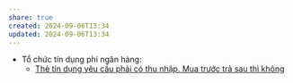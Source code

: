 ```yaml
---
share: true
created: 2024-09-06T13:34
updated: 2024-09-06T13:34
---
```

- Tổ chức tín dụng phi ngân hàng: 
    - [Thẻ tín dụng yêu cầu phải có thu nhập. Mua trước trả sau thì không](../T%E1%BB%95%20ch%E1%BB%A9c%20t%C3%A0i%20ch%C3%ADnh/T%E1%BB%95%20ch%E1%BB%A9c%20t%C3%ADn%20d%E1%BB%A5ng/T%E1%BB%95%20ch%E1%BB%A9c%20t%C3%ADn%20d%E1%BB%A5ng%20phi%20ng%C3%A2n%20h%C3%A0ng/Vay%20c%C3%B3%20%C4%91i%E1%BB%83m%20t%C3%ADn%20d%E1%BB%A5ng%20(c%C3%B4ng%20ty%20t%C3%A0i%20ch%C3%ADnh)/Th%E1%BA%BB%20t%C3%ADn%20d%E1%BB%A5ng%20y%C3%AAu%20c%E1%BA%A7u%20ph%E1%BA%A3i%20c%C3%B3%20thu%20nh%E1%BA%ADp.%20Mua%20tr%C6%B0%E1%BB%9Bc%20tr%E1%BA%A3%20sau%20th%C3%AC%20kh%C3%B4ng.md)

